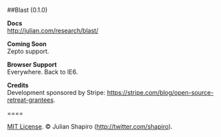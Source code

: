 ##Blast (0.1.0)

**Docs**  
http://julian.com/research/blast/

**Coming Soon**  
Zepto support.

**Browser Support**  
Everywhere. Back to IE6.

**Credits**  
Development sponsored by Stripe: https://stripe.com/blog/open-source-retreat-grantees.

====

[MIT License](LICENSE). © Julian Shapiro (http://twitter.com/shapiro).
